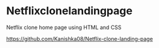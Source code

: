 # Netflixclonelandingpage
Netflix clone home page using HTML and CSS

https://github.com/Kanishka08/Netflix-clone-landing-page
